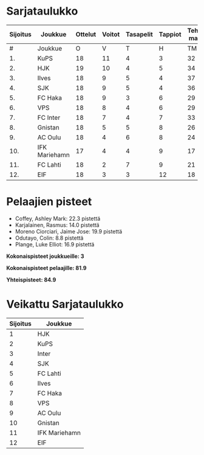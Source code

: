 # Sarjataulukko
| Sijoitus | Joukkue | Ottelut | Voitot | Tasapelit | Tappiot | Tehdyt maalit | Päästetyt maalit | Maaliero | Syötöt |
|----------|---------|---------|--------|-----------|---------|----------------|-------------------|----------|-------|
|# | Joukkue | O | V | T | H | TM | PM | ME | S | L | L% | R | KK | PK | PA | P|
|1. | KuPS | 18 | 11 | 4 | 3 | 32 | 18 | 14 | 14 | 205 | 15,61 | 185 | 25 | 1 | 26 | 37|
|2. | HJK | 19 | 10 | 4 | 5 | 34 | 20 | 14 | 24 | 259 | 13,13 | 200 | 32 | 1 | 29 | 34|
|3. | Ilves | 18 | 9 | 5 | 4 | 37 | 23 | 14 | 31 | 197 | 18,78 | 194 | 45 | 4 | 33 | 32|
|4. | SJK | 18 | 9 | 5 | 4 | 36 | 27 | 9 | 23 | 217 | 16,59 | 225 | 43 | 0 | 34 | 32|
|5. | FC Haka | 18 | 9 | 3 | 6 | 29 | 26 | 3 | 24 | 150 | 19,33 | 240 | 53 | 1 | 37 | 30|
|6. | VPS | 18 | 8 | 4 | 6 | 29 | 28 | 1 | 16 | 206 | 14,08 | 207 | 33 | 1 | 31 | 28|
|7. | FC Inter | 18 | 7 | 4 | 7 | 33 | 26 | 7 | 25 | 179 | 18,44 | 184 | 46 | 2 | 32 | 25|
|8. | Gnistan | 18 | 5 | 5 | 8 | 26 | 32 | -6 | 17 | 158 | 16,46 | 196 | 54 | 1 | 24 | 20|
|9. | AC Oulu | 18 | 4 | 6 | 8 | 24 | 31 | -7 | 16 | 158 | 15,19 | 251 | 52 | 5 | 28 | 18|
|10. | IFK Mariehamn | 17 | 4 | 4 | 9 | 17 | 30 | -13 | 9 | 127 | 13,39 | 182 | 41 | 4 | 22 | 16|
|11. | FC Lahti | 18 | 2 | 7 | 9 | 21 | 37 | -16 | 16 | 152 | 13,82 | 184 | 45 | 1 | 27 | 13|
|12. | EIF | 18 | 3 | 3 | 12 | 18 | 38 | -20 | 10 | 140 | 12,86 | 189 | 53 | 4 | 21 | 12|

# Pelaajien pisteet
* Coffey, Ashley Mark: 22.3 pistettä
* Karjalainen, Rasmus: 14.0 pistettä
* Moreno Ciorciari, Jaime Jose: 19.9 pistettä
* Odutayo, Colin: 8.8 pistettä
* Plange, Luke Elliot: 16.9 pistettä

**Kokonaispisteet joukkueille: 3**

**Kokonaispisteet pelaajille: 81.9**

**Yhteispisteet: 84.9**

# Veikattu Sarjataulukko
| Sijoitus | Joukkue |
|----------|---------|
| 1 | HJK |
| 2 | KuPS |
| 3 | Inter |
| 4 | SJK |
| 5 | FC Lahti |
| 6 | Ilves |
| 7 | FC Haka |
| 8 | VPS |
| 9 | AC Oulu |
| 10 | Gnistan |
| 11 | IFK Mariehamn |
| 12 | EIF |
